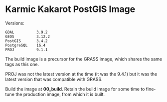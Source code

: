# Karmic Kakarot PostGIS Image

Versions:

    GDAL          3.9.2
    GEOS          3.12.2
    PostGIS       3.4.2
    PostgreSQL    16.4
    PROJ          9.1.1

The build image is a precursor for the GRASS image, which shares the same tags
as this one.

PROJ was not the latest version at the time (it was the 9.4.1) but it was the
latest version that was compatible with GRASS.

Build the image at **00_build**. Retain the build image for some time to
fine-tune the production image, from which it is built.
